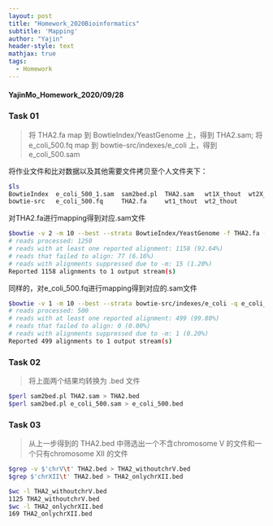```yaml
---
layout: post
title: "Homework_2020Bioinformatics"
subtitle: 'Mapping'
author: "Yajin"
header-style: text
mathjax: true
tags:
  - Homework
---
```


#### YajinMo_Homework_2020/09/28

### Task 01 

>将 THA2.fa map 到 BowtieIndex/YeastGenome 上，得到 THA2.sam; 将 e_coli_500.fq map 到 bowtie-src/indexes/e_coli 上，得到 e_coli_500.sam

将作业文件和比对数据以及其他需要文件拷贝至个人文件夹下：

```bash
$ls
BowtieIndex  e_coli_500_1.sam  sam2bed.pl  THA2.sam   wt1X_thout  wt2X_thout
bowtie-src   e_coli_500.fq     THA2.fa     wt1_thout  wt2_thout
```
对THA2.fa进行mapping得到对应.sam文件

```bash
$bowtie -v 2 -m 10 --best --strata BowtieIndex/YeastGenome -f THA2.fa -S THA2.sam
# reads processed: 1250
# reads with at least one reported alignment: 1158 (92.64%)
# reads that failed to align: 77 (6.16%)
# reads with alignments suppressed due to -m: 15 (1.20%)
Reported 1158 alignments to 1 output stream(s)
```

同样的，对e_coli_500.fq进行mapping得到对应的.sam文件

```bash
$bowtie -v 1 -m 10 --best --strata bowtie-src/indexes/e_coli -q e_coli_500.fq -S e_coli_500.sam
# reads processed: 500
# reads with at least one reported alignment: 499 (99.80%)
# reads that failed to align: 0 (0.00%)
# reads with alignments suppressed due to -m: 1 (0.20%)
Reported 499 alignments to 1 output stream(s)
```

### Task 02 

>将上面两个结果均转换为 .bed 文件

```bash
$perl sam2bed.pl THA2.sam > THA2.bed
$perl sam2bed.pl e_coli_500.sam > e_coli_500.bed
```

### Task 03 

>从上一步得到的 THA2.bed 中筛选出一个不含chromosome V 的文件和一个只有chromosome XII 的文件 

```bash
$grep -v $'chrV\t' THA2.bed > THA2_withoutchrV.bed    
$grep $'chrXII\t' THA2.bed > THA2_onlychrXII.bed    

$wc -l THA2_withoutchrV.bed
1125 THA2_withoutchrV.bed
$wc -l THA2_onlychrXII.bed
169 THA2_onlychrXII.bed
```
